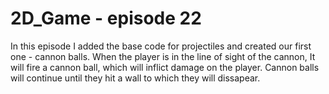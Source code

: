 # 2D_Game - episode 22

In this episode I added the base code for projectiles and created our first one - cannon balls. When the player is in the line of sight of the cannon, It will fire a cannon ball, which will inflict damage on the player. Cannon balls will continue until they hit a wall to which they will dissapear.
